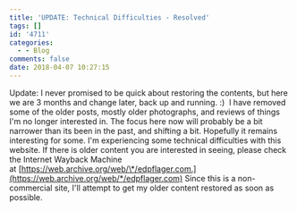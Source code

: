 ```yaml
---
title: 'UPDATE: Technical Difficulties - Resolved'
tags: []
id: '4711'
categories:
  - - Blog
comments: false
date: 2018-04-07 10:27:15
---
```


Update: I never promised to be quick about restoring the contents, but here we are 3 months and change later, back up and running. :)  I have removed some of the older posts, mostly older photographs, and reviews of things I'm no longer interested in. The focus here now will probably be a bit narrower than its been in the past, and shifting a bit. Hopefully it remains interesting for some. I'm experiencing some technical difficulties with this website. If there is older content you are interested in seeing, please check the Internet Wayback Machine at [https://web.archive.org/web/\*/edpflager.com.](https://web.archive.org/web/*/edpflager.com) Since this is a non-commercial site, I'll attempt to get my older content restored as soon as possible.